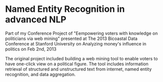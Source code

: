# Named Entity Recognition in advanced NLP 
Part of my Conference Project of "Eempowering voters with knowledge on politicians via web mining" presented at The 2013 Bicoastal Data Conference at Stanford University on Analyzing money's influence in politics on Feb 2nd, 2013

The original project included building a web mining tool to enable voters to have one-click view on a political figure. The tool includes information retrieval of structured and unstructured text from internet, named entity recognition, and data aggregation.
